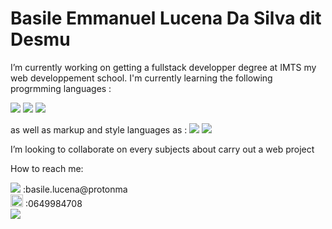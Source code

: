 
# **Basile Emmanuel Lucena Da Silva dit Desmu**


I’m currently working on getting a fullstack developper degree at IMTS my web developpement school.
I'm currently learning the following progrmming languages :

<img src="https://img.shields.io/badge/Python-3776AB?style=for-the-badge&logo=python&logoColor=white">
<img src="https://img.shields.io/badge/C-00599C?style=for-the-badge&logo=c&logoColor=white">
<img src="https://img.shields.io/badge/JavaScript-323330?style=for-the-badge&logo=javascript&logoColor=F7DF1E">

as well as markup and style languages as :
<img src="https://img.shields.io/badge/HTML5-E34F26?style=for-the-badge&logo=html5&logoColor=white">
<img src="https://img.shields.io/badge/CSS3-1572B6?style=for-the-badge&logo=css3&logoColor=white">

I’m looking to collaborate on every subjects about carry out a web project

How to reach me: 

<img src="https://img.shields.io/badge/ProtonMail-8B89CC?style=for-the-badge&logo=protonmail&logoColor=white"> :basile.lucena@protonma
<br/>
<img style="width: 20px;" src="https://www.freeiconspng.com/uploads/office-phone-icon--25.png"> :0649984708
<br/>
<img src="https://github-readme-stats.vercel.app/api/top-langs/?username={username}">
